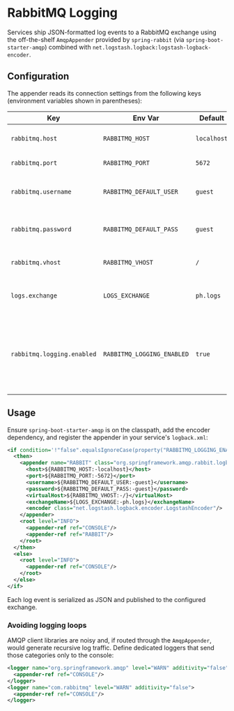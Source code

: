 # RabbitMQ Logging

Services ship JSON-formatted log events to a RabbitMQ exchange using the
off-the-shelf `AmqpAppender` provided by `spring-rabbit` (via
`spring-boot-starter-amqp`) combined with
`net.logstash.logback:logstash-logback-encoder`.

## Configuration

The appender reads its connection settings from the following keys (environment
variables shown in parentheses):

| Key | Env Var | Default | Description |
|-----|---------|---------|-------------|
| `rabbitmq.host` | `RABBITMQ_HOST` | `localhost` | RabbitMQ host to connect to. |
| `rabbitmq.port` | `RABBITMQ_PORT` | `5672` | RabbitMQ port. |
| `rabbitmq.username` | `RABBITMQ_DEFAULT_USER` | `guest` | Username for the RabbitMQ connection. |
| `rabbitmq.password` | `RABBITMQ_DEFAULT_PASS` | `guest` | Password for the RabbitMQ connection. |
| `rabbitmq.vhost` | `RABBITMQ_VHOST` | `/` | Virtual host for the connection. |
| `logs.exchange` | `LOGS_EXCHANGE` | `ph.logs` | Exchange where log events are published. |
| `rabbitmq.logging.enabled` | `RABBITMQ_LOGGING_ENABLED` | `true` | Any value other than `false` enables publishing; set to `false` to disable (useful locally). |

## Usage

Ensure `spring-boot-starter-amqp` is on the classpath, add the encoder
dependency, and register the appender in your service's `logback.xml`:

```xml
<if condition='!"false".equalsIgnoreCase(property("RABBITMQ_LOGGING_ENABLED"))'>
  <then>
    <appender name="RABBIT" class="org.springframework.amqp.rabbit.logback.AmqpAppender">
      <host>${RABBITMQ_HOST:-localhost}</host>
      <port>${RABBITMQ_PORT:-5672}</port>
      <username>${RABBITMQ_DEFAULT_USER:-guest}</username>
      <password>${RABBITMQ_DEFAULT_PASS:-guest}</password>
      <virtualHost>${RABBITMQ_VHOST:-/}</virtualHost>
      <exchangeName>${LOGS_EXCHANGE:-ph.logs}</exchangeName>
      <encoder class="net.logstash.logback.encoder.LogstashEncoder"/>
    </appender>
    <root level="INFO">
      <appender-ref ref="CONSOLE"/>
      <appender-ref ref="RABBIT"/>
    </root>
  </then>
  <else>
    <root level="INFO">
      <appender-ref ref="CONSOLE"/>
    </root>
  </else>
</if>
```

Each log event is serialized as JSON and published to the configured exchange.

### Avoiding logging loops

AMQP client libraries are noisy and, if routed through the `AmqpAppender`,
would generate recursive log traffic. Define dedicated loggers that send those
categories only to the console:

```xml
<logger name="org.springframework.amqp" level="WARN" additivity="false">
  <appender-ref ref="CONSOLE"/>
</logger>
<logger name="com.rabbitmq" level="WARN" additivity="false">
  <appender-ref ref="CONSOLE"/>
</logger>
```

